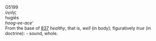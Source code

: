 <body>
  <p>G5199<br>  ὑγιής  <br> hugiēs  <br><i>hoog-ee-ace‘ </i><br>From the base of <a href="g0837.htm">837</a>  <i>healthy</i>, that is, <i>well</i> (in body); figuratively <i>true</i> (in doctrine): - sound, whole.<br></p>
 </body>